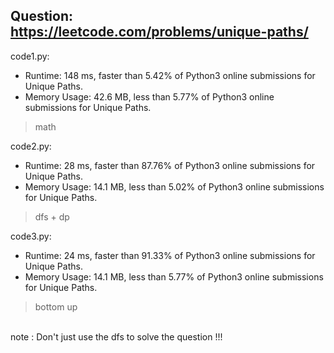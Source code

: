 ## Question: https://leetcode.com/problems/unique-paths/

code1.py:
* Runtime: 148 ms, faster than 5.42% of Python3 online submissions for Unique Paths.
* Memory Usage: 42.6 MB, less than 5.77% of Python3 online submissions for Unique Paths.
>math

code2.py:
* Runtime: 28 ms, faster than 87.76% of Python3 online submissions for Unique Paths.
* Memory Usage: 14.1 MB, less than 5.02% of Python3 online submissions for Unique Paths.
>dfs + dp

code3.py:
* Runtime: 24 ms, faster than 91.33% of Python3 online submissions for Unique Paths.
* Memory Usage: 14.1 MB, less than 5.77% of Python3 online submissions for Unique Paths.
>bottom up

</br>note : Don't just use the dfs to solve the question !!!